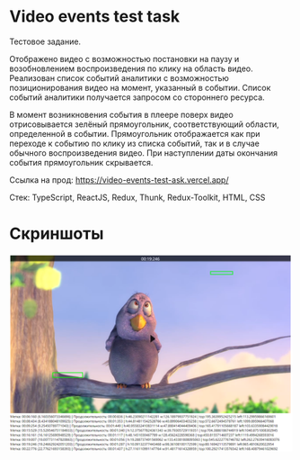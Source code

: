 # Video events test task

Тестовое задание.

Отображено видео с возможностью постановки на паузу и возобновлением воспроизведения по клику на область видео.
Реализован список событий аналитики с возможностью позиционирования видео на момент, указанный в событии.
Список событий аналитики получается запросом со стороннего ресурса.

В момент возникновения события в плеере поверх видео отрисовывается зелёный прямоугольник, соответствующий области, 
определенной в событии. Прямоугольник отображается как при переходе к событию по клику из списка событий, 
так и в случае обычного воспроизведения видео. При наступлении даты окончания события прямоугольник скрывается.

Ссылка на прод: https://video-events-test-ask.vercel.app/

Стек: TypeScript, ReactJS, Redux, Thunk, Redux-Toolkit, HTML, CSS

# Скриншоты
![Снимок приложения](./src/assets/app_screenshot.PNG)
